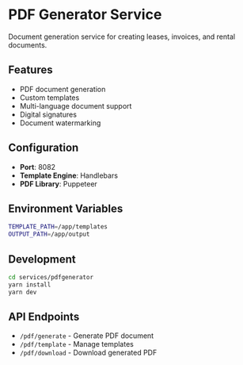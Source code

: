 # PDF Generator Service

Document generation service for creating leases, invoices, and rental documents.

## Features
- PDF document generation
- Custom templates
- Multi-language document support
- Digital signatures
- Document watermarking

## Configuration
- **Port**: 8082
- **Template Engine**: Handlebars
- **PDF Library**: Puppeteer

## Environment Variables
```bash
TEMPLATE_PATH=/app/templates
OUTPUT_PATH=/app/output
```

## Development
```bash
cd services/pdfgenerator
yarn install
yarn dev
```

## API Endpoints
- `/pdf/generate` - Generate PDF document
- `/pdf/template` - Manage templates
- `/pdf/download` - Download generated PDF
